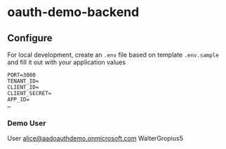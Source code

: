 # oauth-demo-backend

## Configure

For local development, create an `.env` file based on template `.env.sample` and fill it out with your application values

```
PORT=3000
TENANT_ID=
CLIENT_ID=
CLIENT_SECRET=
APP_ID=
…
```

### Demo User

User
alice@aadoauthdemo.onmicrosoft.com
WalterGropius5
